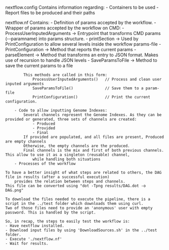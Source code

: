 nextflow.config
    Contains information regarding:
        - Containers to be used
        - Report files to be produced and their paths

nextflow.nf
    Contains:
        - Definition of params accepted by the workflow.
        - Wrapper of params accepted by the workflow on CMD:
            - ProcessUserInputedArguments   -> Entrypoint that transforms CMD params (--paramname) into params structure.
            - printSection                  -> Used by PrintConfiguration to allow several levels inside the workflow params-file
            - PrintConfiguration            -> Method that reports the current params
            - parseElement                  -> Method that transforms an entry to JSON format.
                                                Makes use of recursion to handle JSON levels
            - SaveParamsToFile              -> Method to save the current params to a file

            This methods are called in this form:
                ProcessUserInputedArguments()   // Process and clean user inputed arguments
                SaveParamsToFile()              // Save them to a param-file
                PrintConfiguration()            // Print the current configuration.
                
        - Code to allow inputting Genome Indexes: 
            Several channels represent the Genome Indexes. As they can be provided or generated, three sets of channels are created:
                - Produced
                - Provided
                - Final
            If provided are populated, and all files are present, Produced are empty channels
            Otherwise, the empty channels are the produced.
            Final channels is the mix and first of both previous channels. This allow to use it as a singleton (reusable) channel,
                while handling both situations
        - Processes of the workflow

    To have a better insight of what steps are related to others, the DAG file in results (after a successful execution) 
        provides the relation between steps and channels.
    This file can be converted using "dot -Tpng results/DAG.dot -o DAG.png"

    To download the files needed to execute the pipeline, there is a script in the ../test folder which downloads them using curl.
    Two of those files need to provide an 'anonymous' user with empty password. This is handled by the script.

    So, in recap, the steps to easily test the workflow is:
    - Have nextflow installed.
    - Download input files by using 'DownloadSources.sh' in the ../test folder.
    - Execute './nextflow.nf'
    - Wait for results.
